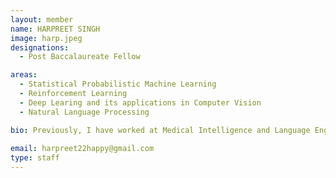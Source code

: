 ```yaml
---
layout: member
name: HARPREET SINGH
image: harp.jpeg
designations: 
  - Post Baccalaureate Fellow

areas:
  - Statistical Probabilistic Machine Learning
  - Reinforcement Learning
  - Deep Learing and its applications in Computer Vision
  - Natural Language Processing

bio: Previously, I have worked at Medical Intelligence and Language Engineering ( MILE) lab, Indian Institute of Science on multiple projects in Deep Learning and Computer Vision. I have also worked as an Applications Engineer at Oracle,   Bengaluru. I have graduated from IIT(BHU) Varanasi in 2018 with B.Tech.(Honours) in Computer Science and Engineering.
    
email: harpreet22happy@gmail.com
type: staff
---
```

